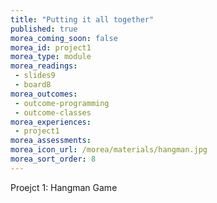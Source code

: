 ```yaml
---
title: "Putting it all together"
published: true
morea_coming_soon: false
morea_id: project1
morea_type: module
morea_readings:
 - slides9
 - board8
morea_outcomes:
 - outcome-programming
 - outcome-classes
morea_experiences:
 - project1
morea_assessments:
morea_icon_url: /morea/materials/hangman.jpg
morea_sort_order: 8
---
```


Proejct 1: Hangman Game